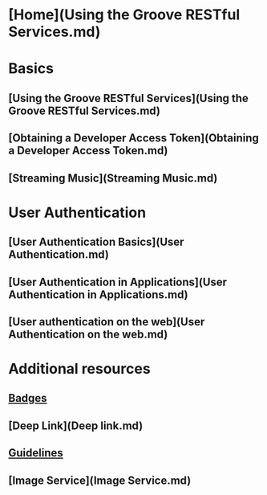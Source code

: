 # [Home](Using the Groove RESTful Services.md)

# Basics
## [Using the Groove RESTful Services](Using the Groove RESTful Services.md)
## [Obtaining a Developer Access Token](Obtaining a Developer Access Token.md)
## [Streaming Music](Streaming Music.md)

# User Authentication
## [User Authentication Basics](User Authentication.md)
## [User Authentication in Applications](User Authentication in Applications.md)
## [User authentication on the web](User Authentication on the web.md)


# Additional resources
## [Badges](Badgess.md)
## [Deep Link](Deep link.md)
## [Guidelines](Guidelines.md)
## [Image Service](Image Service.md)
